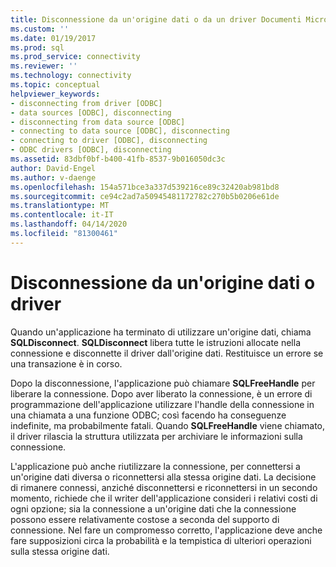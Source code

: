 ```yaml
---
title: Disconnessione da un'origine dati o da un driver Documenti Microsoft
ms.custom: ''
ms.date: 01/19/2017
ms.prod: sql
ms.prod_service: connectivity
ms.reviewer: ''
ms.technology: connectivity
ms.topic: conceptual
helpviewer_keywords:
- disconnecting from driver [ODBC]
- data sources [ODBC], disconnecting
- disconnecting from data source [ODBC]
- connecting to data source [ODBC], disconnecting
- connecting to driver [ODBC], disconnecting
- ODBC drivers [ODBC], disconnecting
ms.assetid: 83dbf0bf-b400-41fb-8537-9b016050dc3c
author: David-Engel
ms.author: v-daenge
ms.openlocfilehash: 154a571bce3a337d539216ce89c32420ab981bd8
ms.sourcegitcommit: ce94c2ad7a50945481172782c270b5b0206e61de
ms.translationtype: MT
ms.contentlocale: it-IT
ms.lasthandoff: 04/14/2020
ms.locfileid: "81300461"
---
```

# <a name="disconnecting-from-a-data-source-or-driver"></a>Disconnessione da un'origine dati o driver
Quando un'applicazione ha terminato di utilizzare un'origine dati, chiama **SQLDisconnect**. **SQLDisconnect** libera tutte le istruzioni allocate nella connessione e disconnette il driver dall'origine dati. Restituisce un errore se una transazione è in corso.  
  
 Dopo la disconnessione, l'applicazione può chiamare **SQLFreeHandle** per liberare la connessione. Dopo aver liberato la connessione, è un errore di programmazione dell'applicazione utilizzare l'handle della connessione in una chiamata a una funzione ODBC; così facendo ha conseguenze indefinite, ma probabilmente fatali. Quando **SQLFreeHandle** viene chiamato, il driver rilascia la struttura utilizzata per archiviare le informazioni sulla connessione.  
  
 L'applicazione può anche riutilizzare la connessione, per connettersi a un'origine dati diversa o riconnettersi alla stessa origine dati. La decisione di rimanere connessi, anziché disconnettersi e riconnettersi in un secondo momento, richiede che il writer dell'applicazione consideri i relativi costi di ogni opzione; sia la connessione a un'origine dati che la connessione possono essere relativamente costose a seconda del supporto di connessione. Nel fare un compromesso corretto, l'applicazione deve anche fare supposizioni circa la probabilità e la tempistica di ulteriori operazioni sulla stessa origine dati.
